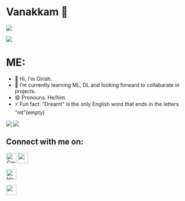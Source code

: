 # Vanakkam 👋

![](https://komarev.com/ghpvc/?username=your-github-girish3213&color=blue)


<p align="left"> <a href="https://github.com/ryo-ma/github-profile-trophy"><img src="https://github-profile-trophy.vercel.app/?username=girish3213"/></a> </p>



# ME: 


- 👋 Hi, I'm Girish.
- 🌱 I’m currently learning ML, DL and looking forward to collabarate in projects.
- 😄 Pronouns: He/him.
- ⚡ Fun fact: "Dreamt" is the only English word that ends in the letters "mt"(empty)


<a href="https://github.com/girish3213/github-readme-stats">
  <img align="left" src="https://github-readme-stats.vercel.app/api?username=girish3213&count_private=true&show_icons=true&theme=radical" />
</a>
<a href="https://github.com/girish3213/convoychat">
  <img align="center" src="https://github-readme-stats.vercel.app/api/top-langs/?username=girish3213" />
</a> <br>





## Connect with me on:
<p align="left">
  <a href="mailto: girish.murugan2021@vitstudent.ac.in"><img height="28" alt="Gmail" src="https://img.shields.io/badge/Gmail-D14836?style=for-the-badge&logo=gmail&logoColor=white"/></a>
  <a href="https://www.linkedin.com/in/girish0606/"><img height="28" src="https://img.shields.io/badge/LinkedIn-0077B5?style=for-the-badge&logo=linkedin&logoColor=white"></a>
 
 <a href="https://www.hackerrank.com/girish06062004"><img height="28" alt="HackerRank" src="https://img.shields.io/badge/-Hackerrank-2EC866?style=for-the-badge&logo=HackerRank&logoColor=white"/></a>
  
 <a href="https://www.kaggle.com/girishmurugan"><img src="https://img.shields.io/badge/kaggle-%231DA1F2.svg?&style=for-the-badge&logo=kaggle&logoColor=white" height=28></a>

</p>

